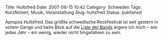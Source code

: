 Title: Hultsfred
Date: 2007-06-15 10:42
Category: Schweden
Tags: KurzNotiert, Musik, Veranstaltung
Slug: hultsfred
Status: published

Apropos Hultsfred. Das größte schwedische Rockfestival ist seit gestern
in vollem Gange und beim Blick auf die [Liste der
Bands](http://www.rockparty.se/content/festivalinfo/klara_artister.asp)
ärgere ich mich – wie jedes Jahr – ein wenig, wieder nicht hingefahren
zu sein.

